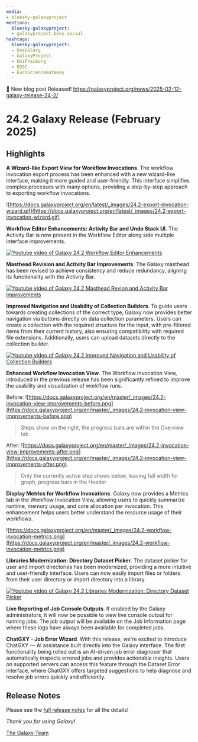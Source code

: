 ```yaml
---
media:
- bluesky-galaxyproject
mentions:
  bluesky-galaxyproject:
  - galaxyproject.bsky.social
hashtags:
  bluesky-galaxyproject:
  - UseGalaxy
  - GalaxyProject
  - UniFreiburg
  - EOSC
  - EuroScienceGateway
---
```

📝 New blog post Released!
https://galaxyproject.org/news/2025-02-12-galaxy-release-24-2/

24.2 Galaxy Release (February 2025)
===================================

Highlights
----------

**A Wizard-like Export View for Workflow Invocations**. The workflow invocation
export process has been enhanced with a new wizard-like interface, making it
more guided and user-friendly. This interface simplifies complex processes with
many options, providing a step-by-step approach to exporting workflow
invocations.

![https://docs.galaxyproject.org/en/latest/_images/24.2-export-invocation-wizard.gif](https://docs.galaxyproject.org/en/latest/_images/24.2-export-invocation-wizard.gif)

**Workflow Editor Enhancements: Activity Bar and Undo Stack UI**. The Activity
Bar is now present in the Workflow Editor along side multiple interface
improvements.

[![Youtube video of Galaxy 24.2 Workflow Editor Enhancements ](http://img.youtube.com/vi/42HZQkC7PHY/0.jpg)](http://www.youtube.com/watch?v=42HZQkC7PHY "Galaxy 24.2 Workflow Editor Enhancements")

**Masthead Revision and Activity Bar Improvements**. The Galaxy masthead has
been revised to achieve consistency and reduce redundancy, aligning its
functionality with the Activity Bar.

[![Youtube video of Galaxy 24.2 Masthead Revion and Activity Bar Improvements](http://img.youtube.com/vi/5NMkcpj-1w8/0.jpg)](http://www.youtube.com/watch?v=5NMkcpj-1w8 "Galaxy 24.2 Masthead Revion and Activity Bar Improvements")

**Improved Navigation and Usability of Collection Builders**. To guide users
towards creating collections of the correct type, Galaxy now provides better
navigation via buttons directly on data collection parameters. Users can create
a collection with the required structure for the input, with pre-filtered items
from their current history, also ensuring compatibility with required file
extensions. Additionally, users can upload datasets directly to the collection
builder.

[![Youtube video of Galaxy 24.2 Improved Navigation and Usability of Collection Builders](http://img.youtube.com/vi/y4gNThU_BZE/0.jpg)](http://www.youtube.com/watch?v=y4gNThU_BZE "Galaxy 24.2 Improved Navigation and Usability of Collection Builders")

**Enhanced Workflow Invocation View**. The Workflow Invocation View, introduced
in the previous release has been significantly refined to improve the usability
and visualization of workflow runs.

Before:
![https://docs.galaxyproject.org/en/master/_images/24.2-invocation-view-improvements-before.png](https://docs.galaxyproject.org/en/master/_images/24.2-invocation-view-improvements-before.png)

> Steps show on the right, the progress bars are within the Overview tab

After:
![https://docs.galaxyproject.org/en/master/_images/24.2-invocation-view-improvements-after.png](https://docs.galaxyproject.org/en/master/_images/24.2-invocation-view-improvements-after.png)

> Only the currently active step shows below, leaving full width for graph, progress bars in the Header

**Display Metrics for Workflow Invocations**. Galaxy now provides a Metrics tab
in the Workflow Invocation View, allowing users to quickly summarize runtime,
memory usage, and core allocation per invocation. This enhancement helps users
better understand the resource usage of their workflows.

![https://docs.galaxyproject.org/en/master/_images/24.2-workflow-invocation-metrics.png](https://docs.galaxyproject.org/en/master/_images/24.2-workflow-invocation-metrics.png)

**Libraries Modernization: Directory Dataset Picker**. The dataset picker for
user and import directories has been modernized, providing a more intuitive and
user-friendly interface. Users can now easily import files or folders from
their user directory or import directory into a library.

[![Youtube video of Galaxy 24.2 Libraries Modernization: Directory Dataset Picker](http://img.youtube.com/vi/i8AHdv5sU5A/0.jpg)](http://www.youtube.com/watch?v=i8AHdv5sU5A "Galaxy 24.2 Libraries Modernization: Directory Dataset Picker")

**Live Reporting of Job Console Outputs**. If enabled by the Galaxy
administrators, it will now be possible to view live console output for running
jobs. The job output will be available on the Job Information page where these
logs have always been available for completed jobs.

**ChatGXY - Job Error Wizard**. With this release, we're excited to introduce
ChatGXY — AI assistance built directly into the Galaxy interface. The first
functionality being rolled out is an AI-driven job error diagnoser that
automatically inspects errored jobs and provides actionable insights. Users on
supported servers can access this feature through the Dataset Error interface,
where ChatGXY offers targeted suggestions to help diagnose and resolve job
errors quickly and efficiently.

Release Notes
-------------

Please see the [full release notes](https://docs.galaxyproject.org/en/master/releases/24.2_announce.html) for all the details!

*Thank you for using Galaxy!*

[The Galaxy Team](https://galaxyproject.org/galaxy-team/)